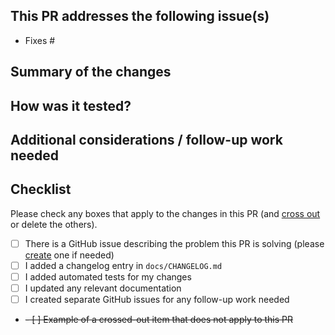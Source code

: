 ## This PR addresses the following issue(s)

- Fixes #<issue number>


## Summary of the changes



## How was it tested?


## Additional considerations / follow-up work needed


## Checklist

Please check any boxes that apply to the changes in this PR
(and [cross out](https://docs.github.com/en/get-started/writing-on-github/getting-started-with-writing-and-formatting-on-github/basic-writing-and-formatting-syntax#styling-text) or delete the others).

- [ ] There is a GitHub issue describing the problem this PR is solving (please [create](https://github.com/QCrBox/QCrBox/issues/new) one if needed)
- [ ] I added a changelog entry in `docs/CHANGELOG.md`
- [ ] I added automated tests for my changes
- [ ] I updated any relevant documentation
- [ ] I created separate GitHub issues for any follow-up work needed

- ~~- [ ] Example of a crossed-out item that does not apply to this PR~~
